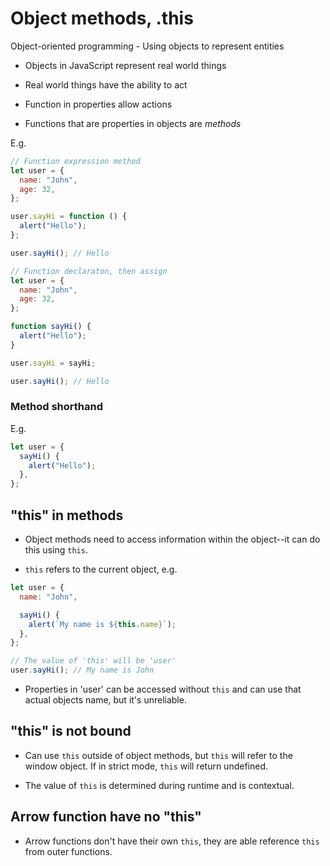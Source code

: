 # Object methods, .this

Object-oriented programming - Using objects to represent entities

- Objects in JavaScript represent real world things

- Real world things have the ability to act

- Function in properties allow actions

- Functions that are properties in objects are _methods_

E.g.

```js
// Function expression method
let user = {
  name: "John",
  age: 32,
};

user.sayHi = function () {
  alert("Hello");
};

user.sayHi(); // Hello

// Function declaraton, then assign
let user = {
  name: "John",
  age: 32,
};

function sayHi() {
  alert("Hello");
}

user.sayHi = sayHi;

user.sayHi(); // Hello
```

### Method shorthand

E.g.

```js
let user = {
  sayHi() {
    alert("Hello");
  },
};
```

## "this" in methods

- Object methods need to access information within the object--it can do this using `this`.

- `this` refers to the current object, e.g.

```js
let user = {
  name: "John",

  sayHi() {
    alert(`My name is ${this.name}`);
  },
};

// The value of 'this' will be 'user'
user.sayHi(); // My name is John
```

- Properties in 'user' can be accessed without `this` and can use that actual objects name, but it's unreliable.

## "this" is not bound

- Can use `this` outside of object methods, but `this` will refer to the window object. If in strict mode, `this` will return undefined.

- The value of `this` is determined during runtime and is contextual.

## Arrow function have no "this"

- Arrow functions don't have their own `this`, they are able reference `this` from outer functions.
